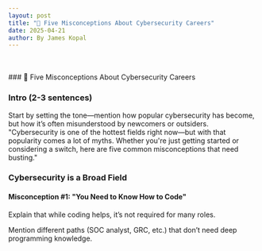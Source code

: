 ```yaml
---
layout: post
title: "💼 Five Misconceptions About Cybersecurity Careers"
date: 2025-04-21
author: By James Kopal
---
```

<br>


<br>
### 🧠 Five Misconceptions About Cybersecurity Careers
<br>

### Intro (2-3 sentences)
Start by setting the tone—mention how popular cybersecurity has become, but how it’s often misunderstood by newcomers or outsiders.
"Cybersecurity is one of the hottest fields right now—but with that popularity comes a lot of myths. Whether you're just getting started or considering a switch, here are five common misconceptions that need busting."

### Cybersecurity is a Broad Field


#### Misconception #1: "You Need to Know How to Code"
Explain that while coding helps, it’s not required for many roles.


Mention different paths (SOC analyst, GRC, etc.) that don’t need deep programming knowledge.
 
